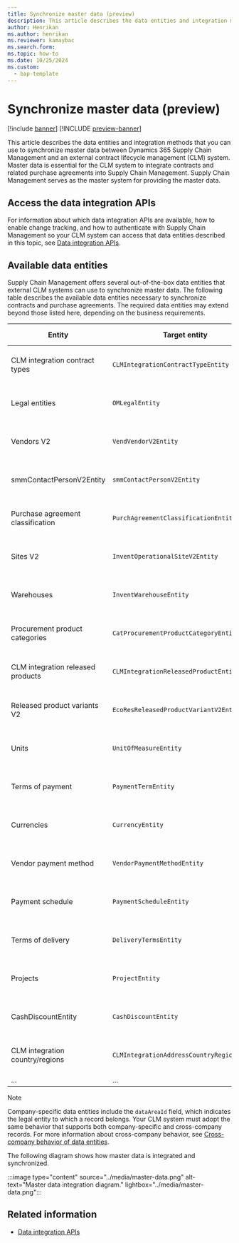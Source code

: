 ```yaml
---
title: Synchronize master data (preview)
description: This article describes the data entities and integration methods that you can use to synchronize master data between Dynamics 365 Supply Chain Management and an external contract lifecycle management (CLM) system.
author: Henrikan
ms.author: henrikan
ms.reviewer: kamaybac
ms.search.form:
ms.topic: how-to
ms.date: 10/25/2024
ms.custom: 
  - bap-template
---
```


# Synchronize master data (preview)

[!include [banner](../includes/banner.md)]
[!INCLUDE [preview-banner](~/../shared-content/shared/preview-includes/preview-banner.md)]
<!-- KFM: Preview until 10.0.43 GA  -->

This article describes the data entities and integration methods that you can use to synchronize master data between Dynamics 365 Supply Chain Management and an external contract lifecycle management (CLM) system. Master data is essential for the CLM system to integrate contracts and related purchase agreements into Supply Chain Management. Supply Chain Management serves as the master system for providing the master data.

## Access the data integration APIs

For information about which data integration APIs are available, how to enable change tracking, and how to authenticate with Supply Chain Management so your CLM system can access that data entities described in this topic, see [Data integration APIs](clm-data-integration-apis.md).

## Available data entities

Supply Chain Management offers several out-of-the-box data entities that external CLM systems can use to synchronize master data. The following table describes the available data entities necessary to synchronize contracts and purchase agreements. The required data entities may extend beyond those listed here, depending on the business requirements.

| Entity |Target entity | Public name (OData) | Company specific | Required by | Direction |
| --- | --- | --- | --- | --- | --- |
| CLM integration contract types | `CLMIntegrationContractTypeEntity` | `CLMIntegrationContractTypes` | No | Contracts | CLM -\> Supply Chain Management |
| Legal entities | `OMLegalEntity` | `LegalEntities` | No | Contracts / Purchase agreements | Supply Chain Management -\> CLM |
| Vendors V2 | `VendVendorV2Entity` | `VendorsV2` | Yes | Contracts / Purchase agreements | Supply Chain Management -\> CLM |
| smmContactPersonV2Entity | `smmContactPersonV2Entity` | `ContactPersons` | Yes | Contracts / Purchase agreements | Supply Chain Management -\> CLM |
| Purchase agreement classification | `PurchAgreementClassificationEntity` | N/A | No | Purchase agreements | Supply Chain Management -\> CLM |
| Sites V2 | `InventOperationalSiteV2Entity` | `OperationalSitesV2` | Yes | Purchase agreements | Supply Chain Management -\> CLM |
| Warehouses | `InventWarehouseEntity` | `Warehouses` | Yes | Purchase agreements | Supply Chain Management -\> CLM |
| Procurement product categories | `CatProcurementProductCategoryEntity` | `ProcurementProductCategories` | No | Purchase agreements | Supply Chain Management -\> CLM |
| CLM integration released products | `CLMIntegrationReleasedProductEntity` | `CLMIntegrationReleasedProducts` | Yes | Purchase agreements | Supply Chain Management -\> CLM |
| Released product variants V2 | `EcoResReleasedProductVariantV2Entity` | `ReleasedProductVariantsV2` | Yes | Purchase agreements | Supply Chain Management -\> CLM |
| Units | `UnitOfMeasureEntity` | `UnitsOfMeasure` | No | Purchase agreements | Supply Chain Management -\> CLM |
| Terms of payment | `PaymentTermEntity` | `PaymentTerms` | Yes | Purchase agreements | Supply Chain Management -\> CLM |
| Currencies | `CurrencyEntity` | `Currencies` | No | Purchase agreements | Supply Chain Management -\> CLM |
| Vendor payment method | `VendorPaymentMethodEntity` | `VendorPaymentMethods` | Yes | Purchase agreements | Supply Chain Management -\> CLM |
| Payment schedule | `PaymentScheduleEntity` | `PaymentSchedules` | Yes | Purchase agreements | Supply Chain Management -\> CLM |
| Terms of delivery | `DeliveryTermsEntity` | `DeliveryTerms` | Yes | Purchase agreements | Supply Chain Management -\> CLM |
| Projects | `ProjectEntity` | `Projects` | Yes | Purchase agreements | Supply Chain Management -\> CLM |
| CashDiscountEntity | `CashDiscountEntity` | `CashDiscounts` | Yes | Purchase agreements | Supply Chain Management -\> CLM |
| CLM integration country/regions | `CLMIntegrationAddressCountryRegionEntity` | `CLMIntegrationAddressCountryRegions` | No | Purchase agreements | Supply Chain Management -\> CLM |
| ... | ... | ... | N/A | N/A | N/A |

<!-- KFM: Can we use standard English names for CashDiscountEntity and smmContactPersonV2Entity in the first column here? -->
<!-- KFM: What does the final row mean? -->

> [!NOTE]
> Company-specific data entities include the `dataAreaId` field, which indicates the legal entity to which a record belongs. Your CLM system must adopt the same behavior that supports both company-specific and cross-company records. For more information about cross-company behavior, see [Cross-company behavior of data entities](../../../../fin-ops-core/dev-itpro/data-entities/cross-company-behavior.md).

The following diagram shows how master data is integrated and synchronized.

:::image type="content" source="../media/master-data.png" alt-text="Master data integration diagram." lightbox="../media/master-data.png":::

## Related information

- [Data integration APIs](clm-data-integration-apis.md)
